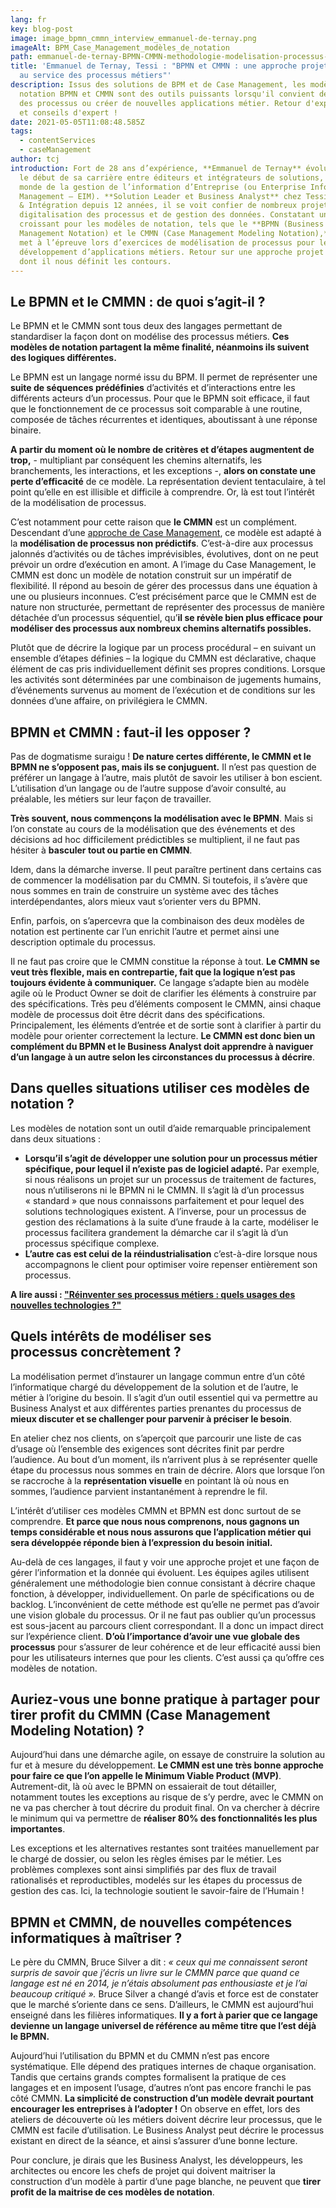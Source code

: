 ```yaml
---
lang: fr
key: blog-post
image: image_bpmn_cmmn_interview_emmanuel-de-ternay.png
imageAlt: BPM_Case_Management_modèles_de_notation
path: emmanuel-de-ternay-BPMN-CMMN-methodologie-modelisation-processus-metiers
title: 'Emmanuel de Ternay, Tessi : "BPMN et CMMN : une approche projet efficace
  au service des processus métiers"'
description: Issus des solutions de BPM et de Case Management, les modèles de
  notation BPMN et CMMN sont des outils puissants lorsqu'il convient de repenser
  des processus ou créer de nouvelles applications métier. Retour d'expérience
  et conseils d'expert !
date: 2021-05-05T11:08:48.585Z
tags:
  - contentServices
  - caseManagement
author: tcj
introduction: Fort de 28 ans d’expérience, **Emmanuel de Ternay** évolue depuis
  le début de sa carrière entre éditeurs et intégrateurs de solutions, dans le
  monde de la gestion de l’information d’Entreprise (ou Enterprise Information
  Management – EIM). **Solution Leader et Business Analyst** chez Tessi Conseil
  & Intégration depuis 12 années, il se voit confier de nombreux projets de
  digitalisation des processus et de gestion des données. Constatant un intérêt
  croissant pour les modèles de notation, tels que le **BPMN (Business Process
  Management Notation) et le CMMN (Case Management Modeling Notation),** il les
  met à l’épreuve lors d’exercices de modélisation de processus pour le
  développement d’applications métiers. Retour sur une approche projet efficace
  dont il nous définit les contours.
---
```

## Le BPMN et le CMMN : de quoi s’agit-il ?

Le BPMN et le CMMN sont tous deux des langages permettant de standardiser la façon dont on modélise des processus métiers. **Ces modèles de notation partagent la même finalité, néanmoins ils suivent des logiques différentes.**

Le BPMN est un langage normé issu du BPM. Il permet de représenter une **suite de séquences prédéfinies** d’activités et d’interactions entre les différents acteurs d’un processus. Pour que le BPMN soit efficace, il faut que le fonctionnement de ce processus soit comparable à une routine, composée de tâches récurrentes et identiques, aboutissant à une réponse binaire.

**A partir du moment où le nombre de critères et d’étapes augmentent de trop,** - multipliant par conséquent les chemins alternatifs, les branchements, les interactions, et les exceptions -, **alors on constate une perte d’efficacité** de ce modèle. La représentation devient tentaculaire, à tel point qu’elle en est illisible et difficile à comprendre. Or, là est tout l’intérêt de la modélisation de processus.

C’est notamment pour cette raison que **le CMMN** est un complément. Descendant d’une [approche de Case Management](https://blog-consulting-and-integration.tessi.eu/posts/case-management-par-ou-commencer), ce modèle est adapté à la **modélisation de processus non prédictifs**. C’est-à-dire aux processus jalonnés d’activités ou de tâches imprévisibles, évolutives, dont on ne peut prévoir un ordre d’exécution en amont. A l’image du Case Management, le CMMN est donc un modèle de notation construit sur un impératif de flexibilité. Il répond au besoin de gérer des processus dans une équation à une ou plusieurs inconnues. C’est précisément parce que le CMMN est de nature non structurée, permettant de représenter des processus de manière détachée d’un processus séquentiel, qu’**il se révèle bien plus efficace pour modéliser des processus aux nombreux chemins alternatifs possibles.**

Plutôt que de décrire la logique par un process procédural – en suivant un ensemble d’étapes définies – la logique du CMMN est déclarative, chaque élément de cas pris individuellement définit ses propres conditions. Lorsque les activités sont déterminées par une combinaison de jugements humains, d’événements survenus au moment de l’exécution et de conditions sur les données d’une affaire, on privilégiera le CMMN.

## BPMN et CMMN : faut-il les opposer ?

Pas de dogmatisme suraigu ! **De nature certes différente, le CMMN et le BPMN ne s’opposent pas, mais ils se conjuguent.** Il n’est pas question de préférer un langage à l’autre, mais plutôt de savoir les utiliser à bon escient. L’utilisation d’un langage ou de l’autre suppose d’avoir consulté, au préalable, les métiers sur leur façon de travailler.

**Très souvent, nous commençons la modélisation avec le BPMN**. Mais si l’on constate au cours de la modélisation que des événements et des décisions ad hoc difficilement prédictibles se multiplient, il ne faut pas hésiter à **basculer tout ou partie en CMMN**.

Idem, dans la démarche inverse. Il peut paraître pertinent dans certains cas de commencer la modélisation par du CMMN. Si toutefois, il s’avère que nous sommes en train de construire un système avec des tâches interdépendantes, alors mieux vaut s’orienter vers du BPMN.

Enfin, parfois, on s’apercevra que la combinaison des deux modèles de notation est pertinente car l’un enrichit l’autre et permet ainsi une description optimale du processus.  

Il ne faut pas croire que le CMMN constitue la réponse à tout. **Le CMMN se veut très flexible, mais en contrepartie, fait que la logique n’est pas toujours évidente à communiquer.** Ce langage s’adapte bien au modèle agile où le Product Owner se doit de clarifier les éléments à construire par des spécifications. Très peu d’éléments composent le CMMN, ainsi chaque modèle de processus doit être décrit dans des spécifications. Principalement, les éléments d’entrée et de sortie sont à clarifier à partir du modèle pour orienter correctement la lecture. **Le CMMN est donc bien un complément du BPMN et le Business Analyst doit apprendre à naviguer d’un langage à un autre selon les circonstances du processus à décrire**.

## Dans quelles situations utiliser ces modèles de notation ?

Les modèles de notation sont un outil d’aide remarquable principalement dans deux situations :

* **Lorsqu’il s’agit de développer une solution pour un processus métier spécifique, pour lequel il n’existe pas de logiciel adapté.** Par exemple, si nous réalisons un projet sur un processus de traitement de factures, nous n’utiliserons ni le BPMN ni le CMMN. Il s’agit là d’un processus « standard » que nous connaissons parfaitement et pour lequel des solutions technologiques existent. A l’inverse, pour un processus de gestion des réclamations à la suite d’une fraude à la carte, modéliser le processus facilitera grandement la démarche car il s’agit là d’un processus spécifique complexe.
* **L’autre cas est celui de la réindustrialisation** c’est-à-dire lorsque nous accompagnons le client pour optimiser voire repenser entièrement son processus.

**A lire aussi : ["Réinventer ses processus métiers : quels usages des nouvelles technologies ?"](https://blog-consulting-and-integration.tessi.eu/posts/reinventer-ses-processus-metier-quels-usages-des-nouvelles-technologies)**

## Quels intérêts de modéliser ses processus concrètement ?

La modélisation permet d’instaurer un langage commun entre d’un côté l’informatique chargé du développement de la solution et de l’autre, le métier à l’origine du besoin. Il s’agit d’un outil essentiel qui va permettre au Business Analyst et aux différentes parties prenantes du processus de **mieux discuter et se challenger pour parvenir à préciser le besoin**.

En atelier chez nos clients, on s’aperçoit que parcourir une liste de cas d’usage où l’ensemble des exigences sont décrites finit par perdre l’audience. Au bout d’un moment, ils n’arrivent plus à se représenter quelle étape du processus nous sommes en train de décrire. Alors que lorsque l’on se raccroche à la **représentation visuelle** en pointant là où nous en sommes, l’audience parvient instantanément à reprendre le fil.

L’intérêt d’utiliser ces modèles CMMN et BPMN est donc surtout de se comprendre. **Et parce que nous nous comprenons, nous gagnons un temps considérable et nous nous assurons que l’application métier qui sera développée réponde bien à l’expression du besoin initial.**

Au-delà de ces langages, il faut y voir une approche projet et une façon de gérer l’information et la donnée qui évoluent. Les équipes agiles utilisent généralement une méthodologie bien connue consistant à décrire chaque fonction, à développer, individuellement. On parle de spécifications ou de backlog. L’inconvénient de cette méthode est qu’elle ne permet pas d’avoir une vision globale du processus. Or il ne faut pas oublier qu’un processus est sous-jacent au parcours client correspondant. Il a donc un impact direct sur l’expérience client. **D’où l’importance d’avoir une vue globale des processus** pour s’assurer de leur cohérence et de leur efficacité aussi bien pour les utilisateurs internes que pour les clients. C’est aussi ça qu’offre ces modèles de notation.

## Auriez-vous une bonne pratique à partager pour tirer profit du CMMN (Case Management Modeling Notation) ?

Aujourd’hui dans une démarche agile, on essaye de construire la solution au fur et à mesure du développement. **Le CMMN est une très bonne approche pour faire ce que l’on appelle le Minimum Viable Product (MVP)**. Autrement-dit, là où avec le BPMN on essaierait de tout détailler, notamment toutes les exceptions au risque de s’y perdre, avec le CMMN on ne va pas chercher à tout décrire du produit final. On va chercher à décrire le minimum qui va permettre de **réaliser 80% des fonctionnalités les plus importantes**.

Les exceptions et les alternatives restantes sont traitées manuellement par le chargé de dossier, ou selon les règles émises par le métier. Les problèmes complexes sont ainsi simplifiés par des flux de travail rationalisés et reproductibles, modelés sur les étapes du processus de gestion des cas. Ici, la technologie soutient le savoir-faire de l’Humain !

## BPMN et CMMN, de nouvelles compétences informatiques à maîtriser ?

Le père du CMMN, Bruce Silver a dit : *« ceux qui me connaissent seront surpris de savoir que j’écris un livre sur le CMMN parce que quand ce langage est né en 2014, je n’étais absolument pas enthousiaste et je l’ai beaucoup critiqué ».* Bruce Silver a changé d’avis et force est de constater que le marché s’oriente dans ce sens. D’ailleurs, le CMMN est aujourd’hui enseigné dans les filières informatiques. **Il y a fort à parier que ce langage devienne un langage universel de référence au même titre que l’est déjà le BPMN.**

Aujourd’hui l’utilisation du BPMN et du CMMN n’est pas encore systématique. Elle dépend des pratiques internes de chaque organisation. Tandis que certains grands comptes formalisent la pratique de ces langages et en imposent l’usage, d’autres n’ont pas encore franchi le pas côté CMMN. **La simplicité de construction d’un modèle devrait pourtant encourager les entreprises à l’adopter !** On observe en effet, lors des ateliers de découverte où les métiers doivent décrire leur processus, que le CMMN est facile d’utilisation. Le Business Analyst peut décrire le processus existant en direct de la séance, et ainsi s’assurer d’une bonne lecture.

Pour conclure, je dirais que les Business Analyst, les développeurs, les architectes ou encore les chefs de projet qui doivent maitriser la construction d’un modèle à partir d’une page blanche, ne peuvent que **tirer profit de la maitrise de ces modèles de notation**.
